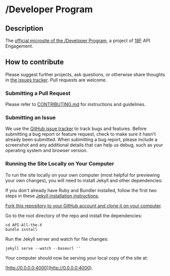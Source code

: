 /Developer Program
=============

Description
--------

The [official microsite of the /Developer Program](http://18f.github.io/API-All-the-X/), a project of [18F](http://18f.gsa.gov) API Engagement. 


How to contribute
--------

Please suggest further projects, ask questions, or otherwise share thoughts in [the issues tracker](https://github.com/18F/API-All-the-X/issues?state=open). Pull requests are welcome.

### Submitting a Pull Request

Please refer to [CONTRIBUTING.md](https://github.com/18F/API-All-the-X/blob/gh-pages/CONTRIBUTING.md) for instructions and guidelines.

### Submitting an Issue

We use the [GitHub issue tracker](https://github.com/18F/API-All-the-X/issues) to track bugs and features. Before
submitting a bug report or feature request, check to make sure it hasn't
already been submitted. When submitting a bug report, please include a screenshot and any additional details that can help us debug, such as your operating system and browser version.

### Running the Site Locally on Your Computer

To run the site locally on your own computer (most helpful for previewing your own changes), you will need to install Jekyll and other dependencies:

If you don't already have Ruby and Bundler installed, follow the first two steps in these [Jekyll installation instructions](https://help.github.com/articles/using-jekyll-with-pages#installing-jekyll).

[Fork this repository to your GitHub account and clone it on your computer](http://help.github.com/fork-a-repo/).

Go to the root directory of the repo and install the dependencies:

    cd API-All-the-X
    bundle install

Run the Jekyll server and watch for file changes:

    jekyll serve --watch --baseurl ''

Your computer should now be serving your local copy of the site at:

[http://0.0.0.0:4000](http://0.0.0.0:4000).

